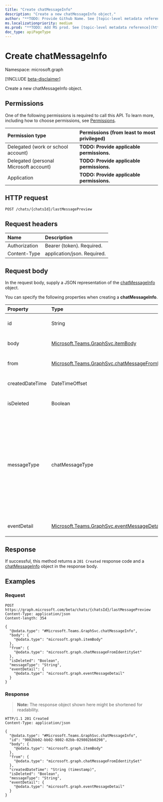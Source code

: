 ```yaml
---
title: "Create chatMessageInfo"
description: "Create a new chatMessageInfo object."
author: "**TODO: Provide Github Name. See [topic-level metadata reference](https://msgo.azurewebsites.net/add/document/guidelines/metadata.html#topic-level-metadata)**"
ms.localizationpriority: medium
ms.prod: "**TODO: Add MS prod. See [topic-level metadata reference](https://msgo.azurewebsites.net/add/document/guidelines/metadata.html#topic-level-metadata)**"
doc_type: apiPageType
---
```


# Create chatMessageInfo
Namespace: microsoft.graph

[!INCLUDE [beta-disclaimer](../../includes/beta-disclaimer.md)]

Create a new chatMessageInfo object.

## Permissions
One of the following permissions is required to call this API. To learn more, including how to choose permissions, see [Permissions](/graph/permissions-reference).

|Permission type|Permissions (from least to most privileged)|
|:---|:---|
|Delegated (work or school account)|**TODO: Provide applicable permissions.**|
|Delegated (personal Microsoft account)|**TODO: Provide applicable permissions.**|
|Application|**TODO: Provide applicable permissions.**|

## HTTP request

<!-- {
  "blockType": "ignored"
}
-->
``` http
POST /chats/{chatsId}/lastMessagePreview
```

## Request headers
|Name|Description|
|:---|:---|
|Authorization|Bearer {token}. Required.|
|Content-Type|application/json. Required.|

## Request body
In the request body, supply a JSON representation of the [chatMessageInfo](../resources/chatmessageinfo.md) object.

You can specify the following properties when creating a **chatMessageInfo**.

|Property|Type|Description|
|:---|:---|:---|
|id|String|**TODO: Add Description** Required.|
|body|[Microsoft.Teams.GraphSvc.itemBody](../resources/itembody.md)|**TODO: Add Description** Optional.|
|from|[Microsoft.Teams.GraphSvc.chatMessageFromIdentitySet](../resources/chatmessagefromidentityset.md)|**TODO: Add Description** Optional.|
|createdDateTime|DateTimeOffset|**TODO: Add Description** Optional.|
|isDeleted|Boolean|**TODO: Add Description** Optional.|
|messageType|chatMessageType|**TODO: Add Description**. The possible values are: `message`, `chatEvent`, `typing`, `unknownFutureValue`, `systemEventMessage`. Note that you must use the `Prefer: include - unknown -enum-members` request header to get the following value(s) in this [evolvable enum](/graph/best-practices-concept#handling-future-members-in-evolvable-enumerations): `systemEventMessage`. Required.|
|eventDetail|[Microsoft.Teams.GraphSvc.eventMessageDetail](../resources/eventmessagedetail.md)|**TODO: Add Description** Optional.|



## Response

If successful, this method returns a `201 Created` response code and a [chatMessageInfo](../resources/chatmessageinfo.md) object in the response body.

## Examples

### Request
<!-- {
  "blockType": "request",
  "name": "create_chatmessageinfo_from_"
}
-->
``` http
POST https://graph.microsoft.com/beta/chats/{chatsId}/lastMessagePreview
Content-Type: application/json
Content-length: 354

{
  "@odata.type": "#Microsoft.Teams.GraphSvc.chatMessageInfo",
  "body": {
    "@odata.type": "microsoft.graph.itemBody"
  },
  "from": {
    "@odata.type": "microsoft.graph.chatMessageFromIdentitySet"
  },
  "isDeleted": "Boolean",
  "messageType": "String",
  "eventDetail": {
    "@odata.type": "microsoft.graph.eventMessageDetail"
  }
}
```


### Response
>**Note:** The response object shown here might be shortened for readability.
<!-- {
  "blockType": "response",
  "truncated": true,
  "@odata.type": "Microsoft.Teams.GraphSvc.chatMessageInfo"
}
-->
``` http
HTTP/1.1 201 Created
Content-Type: application/json

{
  "@odata.type": "#Microsoft.Teams.GraphSvc.chatMessageInfo",
  "id": "9802bb02-bb02-9802-02bb-029802bb0298",
  "body": {
    "@odata.type": "microsoft.graph.itemBody"
  },
  "from": {
    "@odata.type": "microsoft.graph.chatMessageFromIdentitySet"
  },
  "createdDateTime": "String (timestamp)",
  "isDeleted": "Boolean",
  "messageType": "String",
  "eventDetail": {
    "@odata.type": "microsoft.graph.eventMessageDetail"
  }
}
```

